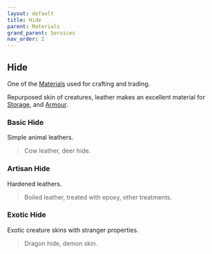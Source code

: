 ```yaml
---
layout: default
title: Hide
parent: Materials
grand_parent: Services
nav_order: 2
---
```

## Hide
One of the [Materials](Materials) used for crafting and trading.

Repurposed skin of creatures, leather makes an excellent material for [Storage](Storage), and [Armour](Armour).

### Basic Hide
Simple animal leathers.

> Cow leather, deer hide.

### Artisan Hide
Hardened leathers.

> Boiled leather, treated with epoxy, other treatments. 

### Exotic Hide
Exotic creature skins with stranger properties.

> Dragon hide, demon skin.